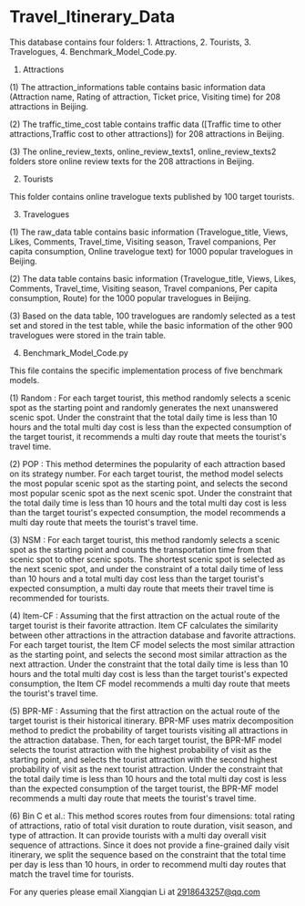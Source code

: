 # Travel_Itinerary_Data
This database contains four folders: 1. Attractions, 2. Tourists, 3. Travelogues, 4. Benchmark_Model_Code.py.
1. Attractions 

(1) The attraction_informations table contains basic information data (Attraction name, Rating of attraction, Ticket price, Visiting time) for 208 attractions in Beijing.

(2) The traffic_time_cost table contains traffic data ([Traffic time to other attractions,Traffic cost to other attractions]) for 208 attractions in Beijing.

(3) The online_review_texts, online_review_texts1, online_review_texts2 folders store online review texts for the 208 attractions in Beijing.

2. Tourists

This folder contains online travelogue texts published by 100 target tourists.

3. Travelogues

(1) The raw_data table contains basic information (Travelogue_title, Views, Likes, Comments, Travel_time, Visiting season, Travel companions, Per capita consumption, Online travelogue text) for 1000 popular travelogues in Beijing.

(2) The data table contains basic information (Travelogue_title, Views, Likes, Comments, Travel_time, Visiting season, Travel companions, Per capita consumption, Route) for the 1000 popular travelogues in Beijing.

(3) Based on the data table, 100 travelogues are randomly selected as a test set and stored in the test table, while the basic information of the other 900 travelogues were stored in the train table.

4. Benchmark_Model_Code.py

This file contains the specific implementation process of five benchmark models.

(1) Random : For each target tourist, this method randomly selects a scenic spot as the starting point and randomly generates the next unanswered scenic spot. Under the constraint that the total daily time is less than 10 hours and the total multi day cost is less than the expected consumption of the target tourist, it recommends a multi day route that meets the tourist's travel time.

(2) POP : This method determines the popularity of each attraction based on its strategy number. For each target tourist, the method model selects the most popular scenic spot as the starting point, and selects the second most popular scenic spot as the next scenic spot. Under the constraint that the total daily time is less than 10 hours and the total multi day cost is less than the target tourist's expected consumption, the model recommends a multi day route that meets the tourist's travel time.

(3) NSM : For each target tourist, this method randomly selects a scenic spot as the starting point and counts the transportation time from that scenic spot to other scenic spots. The shortest scenic spot is selected as the next scenic spot, and under the constraint of a total daily time of less than 10 hours and a total multi day cost less than the target tourist's expected consumption, a multi day route that meets their travel time is recommended for tourists.

(4) Item-CF : Assuming that the first attraction on the actual route of the target tourist is their favorite attraction. Item CF calculates the similarity between other attractions in the attraction database and favorite attractions. For each target tourist, the Item CF model selects the most similar attraction as the starting point, and selects the second most similar attraction as the next attraction. Under the constraint that the total daily time is less than 10 hours and the total multi day cost is less than the target tourist's expected consumption, the Item CF model recommends a multi day route that meets the tourist's travel time.

(5) BPR-MF : Assuming that the first attraction on the actual route of the target tourist is their historical itinerary. BPR-MF uses matrix decomposition method to predict the probability of target tourists visiting all attractions in the attraction database. Then, for each target tourist, the BPR-MF model selects the tourist attraction with the highest probability of visit as the starting point, and selects the tourist attraction with the second highest probability of visit as the next tourist attraction. Under the constraint that the total daily time is less than 10 hours and the total multi day cost is less than the expected consumption of the target tourist, the BPR-MF model recommends a multi day route that meets the tourist's travel time.

(6) Bin C et al.: This method scores routes from four dimensions: total rating of attractions, ratio of total visit duration to route duration, visit season, and type of attraction. It can provide tourists with a multi day overall visit sequence of attractions. Since it does not provide a fine-grained daily visit itinerary, we split the sequence based on the constraint that the total time per day is less than 10 hours, in order to recommend multi day routes that match the travel time for tourists.

For any queries please email Xiangqian Li at 2918643257@qq.com
